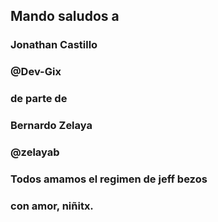 ## Mando saludos a
### Jonathan Castillo
### @Dev-Gix
### 
### de parte de 
### Bernardo Zelaya
### @zelayab
### 
### Todos amamos el regimen de jeff bezos
### con amor, niñitx.
##
#